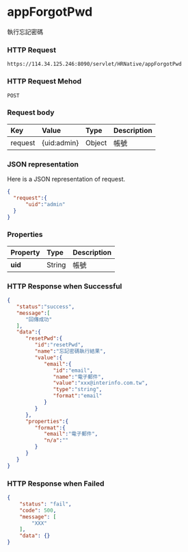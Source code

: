 # appForgotPwd 

執行忘記密碼

### HTTP Request

```
https://114.34.125.246:8090/servlet/HRNative/appForgotPwd
```

### HTTP Request Mehod
```
POST
```


### Request body

| Key | Value | Type | Description |
|:----------|:-------------|:-----|:------------|
| request | {uid:admin} | Object | 帳號 |


### JSON representation

Here is a JSON representation of request.

```json
{
  "request":{
      "uid":"admin"
  }
}
```


### Properties

| Property | Type | Description |
|:---------|:-----|:------------|
| **uid**   | String | 帳號 |


### HTTP Response when Successful
```json
{
   "status":"success",
   "message":[
      "回傳成功"
   ],
   "data":{
      "resetPwd":{
         "id":"resetPwd",
         "name":"忘記密碼執行結果",
         "value":{
            "email":{
               "id":"email",
               "name":"電子郵件",
               "value":"xxx@interinfo.com.tw",
               "type":"string",
               "format":"email"
            }
         }
      },
      "properties":{
         "format":{
            "email":"電子郵件",
            "n/a":""
         }
      }
   }
}
```

### HTTP Response when Failed
```json
{
    "status": "fail",
    "code": 500,
    "message": [
        "XXX"
    ],
    "data": {}
}
```
